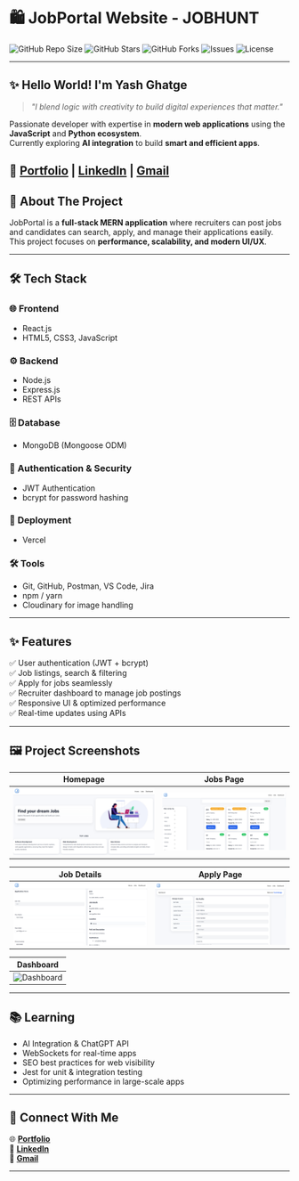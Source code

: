 # 🛍️ JobPortal Website  - JOBHUNT

![GitHub Repo Size](https://img.shields.io/github/repo-size/Yash-Ghatge/T.Y.Website?color=blue)
![GitHub Stars](https://img.shields.io/github/stars/Yash-Ghatge/T.Y.Website?style=social)
![GitHub Forks](https://img.shields.io/github/forks/Yash-Ghatge/T.Y.Website?style=social)
![Issues](https://img.shields.io/github/issues/Yash-Ghatge/T.Y.Website)
![License](https://img.shields.io/github/license/Yash-Ghatge/T.Y.Website?color=green)

---

## ✨ **Hello World! I'm Yash Ghatge**  
> _"I blend logic with creativity to build digital experiences that matter."_  

Passionate developer with expertise in **modern web applications** using the **JavaScript** and **Python ecosystem**.  
Currently exploring **AI integration** to build **smart and efficient apps**.  

🔗 **[Portfolio](https://my-portfolio-git-main-yash-ghatges-projects.vercel.app/)** | [LinkedIn](https://www.linkedin.com/in/yash-ghatge-4a44252a9/) | [Gmail](mailto:yashghatge012@gmail.com)
---

## 🚀 About The Project
JobPortal is a **full-stack MERN application** where recruiters can post jobs and candidates can search, apply, and manage their applications easily.  
This project focuses on **performance, scalability, and modern UI/UX**.

---

## 🛠 Tech Stack

### 🌐 **Frontend**
- React.js  
- HTML5, CSS3, JavaScript  

### ⚙ **Backend**
- Node.js  
- Express.js  
- REST APIs

### 🗄 **Database**
- MongoDB (Mongoose ODM)

### 🔐 **Authentication & Security**
- JWT Authentication  
- bcrypt for password hashing

### 🚀 **Deployment**
- Vercel  

### 🛠 **Tools**
- Git, GitHub, Postman, VS Code, Jira
- npm / yarn  
- Cloudinary for image handling

---

## ✨ Features

✅ User authentication (JWT + bcrypt)  
✅ Job listings, search & filtering  
✅ Apply for jobs seamlessly  
✅ Recruiter dashboard to manage job postings  
✅ Responsive UI & optimized performance  
✅ Real-time updates using APIs

---

## 🖼 Project Screenshots

| **Homepage** | **Jobs Page** |
|-------------|---------------|
| ![Homepage](./frontend/src/assets/Home.png) | ![Jobs](./frontend/src/assets/Jobs.png) |

| **Job Details** | **Apply Page** |
|-----------------|----------------|
| ![Job Details](./frontend/src/assets/Apply.png) | ![Apply](./frontend/src/assets/Dashbord.png) |

| **Dashboard** |
|--------------|
| ![Dashboard](./client/src/assets/Dashboard.png) |

---

## 📚 **Learning**
- AI Integration & ChatGPT API  
- WebSockets for real-time apps  
- SEO best practices for web visibility  
- Jest for unit & integration testing  
- Optimizing performance in large-scale apps  

---

## 🤝 **Connect With Me**
🌐 [**Portfolio**](https://my-portfolio-git-main-yash-ghatges-projects.vercel.app/)  
💼 [**LinkedIn**](https://www.linkedin.com/in/yash-ghatge-4a44252a9/)  
📧 [**Gmail**](mailto:yashghatge012@gmail.com)

---

